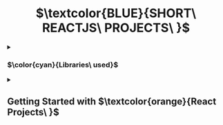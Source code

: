 <h1 align="center"> $\textcolor{BLUE}{SHORT\ REACTJS\ PROJECTS\ }$
</h1>
<details>
<summary>

### $\color{cyan}{Libraries\ used}$

 </summary>

- $\color{lightgreen}{React\ Icons}$
  

</details>

<details>
<summary>


## Getting Started with $\textcolor{orange}{React Projects\ }$
 </summary>

<details>
<summary>

### $\color{cyan}{Accodian}$


 </summary>

 Upon selection of the content colapses and clicking back will close the colapseable content.

- $\color{lightgreen}{Multi\ Seletion}$ -   will allow user to view multiple content.

- $\color{lightgreen}{Single\ Seletion}$ -   will allow user to view one content at a time.


</details>


<details>
<summary>

### $\color{cyan}{Tree-view}$


 </summary>

 Side bar navigation drop down nesting to view child seletion.

 - $\color{lightgreen}{Select\ ▾}$ -   View nested child for more option to select.
- $\color{lightgreen}{Select\ ▴}$ -   Close nesting option.


</details>

</details>

